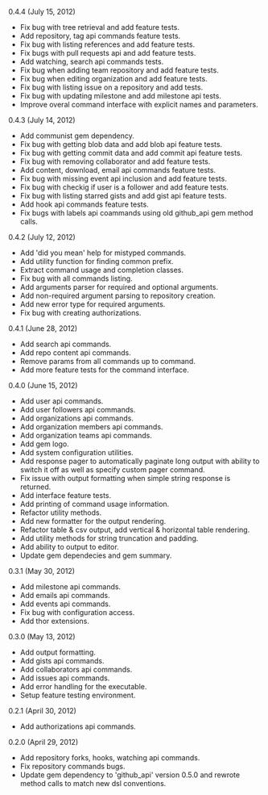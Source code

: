 0.4.4 (July 15, 2012)

* Fix bug with tree retrieval and add feature tests.
* Add repository, tag api commands feature tests.
* Fix bug with listing references and add feature tests.
* Fix bugs with pull requests api and add feature tests.
* Add watching, search api commands tests.
* Fix bug when adding team repository and add feature tests.
* Fix bug when editing organization and add feature tests.
* Fix bug with listing issue on a repository and add tests.
* Fix bug with updating milestone and add milestone api tests.
* Improve overal command interface with explicit names and parameters.

0.4.3 (July 14, 2012)

* Add communist gem dependency.
* Fix bug with getting blob data and add blob api feature tests.
* Fix bug with getting commit data and add commit api feature tests.
* Fix bug with removing collaborator and add feature tests.
* Add content, download, email api commands feature tests.
* Fix bug with missing event api inclusion and add feature tests.
* Fix bug with checkig if user is a follower and add feature tests.
* Fix bug with listing starred gists and add gist api feature tests.
* Add hook api commands feature tests.
* Fix bugs with labels api coammands using old github_api gem method calls.

0.4.2 (July 12, 2012)

* Add 'did you mean' help for mistyped commands.
* Add utility function for finding common prefix.
* Extract command usage and completion classes.
* Fix bug with all commands listing.
* Add arguments parser for required and optional arguments.
* Add non-required argument parsing to repository creation.
* Add new error type for required arguments.
* Fix bug with creating authorizations.

0.4.1 (June 28, 2012)

* Add search api commands.
* Add repo content api commands.
* Remove params from all commands up to command.
* Add more feature tests for the command interface.

0.4.0 (June 15, 2012)

* Add user api commands.
* Add user followers api commands.
* Add organizations api commands.
* Add organization members api commands.
* Add organization teams api commands.
* Add gem logo.
* Add system configuration utilities.
* Add response pager to automatically paginate long output with ability to switch
  it off as well as specify custom pager command.
* Fix issue with output formatting when simple string response is returned.
* Add interface feature tests.
* Add printing of command usage information.
* Refactor utility methods.
* Add new formatter for the output rendering.
* Refactor table & csv output, add vertical & horizontal table rendering.
* Add utility methods for string truncation and padding.
* Add ability to output to editor.
* Update gem dependecies and gem summary.

0.3.1 (May 30, 2012)

* Add milestone api commands.
* Add emails api commands.
* Add events api commands.
* Fix bug with configuration access.
* Add thor extensions.

0.3.0 (May 13, 2012)

* Add output formatting.
* Add gists api commands.
* Add collaborators api commands.
* Add issues api commands.
* Add error handling for the executable.
* Setup feature testing environment.

0.2.1 (April 30, 2012)

* Add authorizations api commands.

0.2.0 (April 29, 2012)

* Add repository forks, hooks, watching api commands.
* Fix repository commands bugs.
* Update gem dependency to 'github_api' version 0.5.0 and rewrote method calls to match new dsl conventions.
